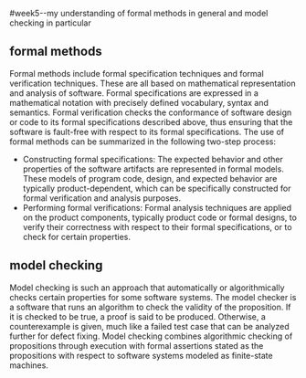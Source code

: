 #week5--my understanding of formal methods in general and model checking in particular
## formal methods
Formal methods include formal specification techniques and formal verification techniques. These are all based on mathematical representation and analysis of software. Formal specifications are expressed in a mathematical notation with precisely defined vocabulary, syntax and semantics. Formal verification checks the conformance of software design or code to its formal specifications described above, thus ensuring that the software is fault-free with respect to its formal specifications. The use of formal methods can be summarized in the following two-step process:
* Constructing formal specifications: The expected behavior and other properties of the software artifacts are represented in formal models. These models of program code, design, and expected behavior are typically product-dependent, which can be specifically constructed for formal verification and analysis purposes. 
* Performing formal verifications: Formal analysis techniques are applied on the product components, typically product code or formal designs, to verify their correctness with respect to their formal specifications, or to check for certain properties. 

## model checking
Model checking is such an approach that automatically or algorithmically checks certain properties for some software systems. The model checker is a software that runs an algorithm to check the validity of the proposition. If it is checked to be true, a proof is said to be produced. Otherwise, a counterexample is given, much like a failed test case that can be analyzed further for defect fixing. Model checking combines algorithmic checking of propositions through execution with formal assertions stated as the propositions with respect to software systems modeled as finite-state machines.
